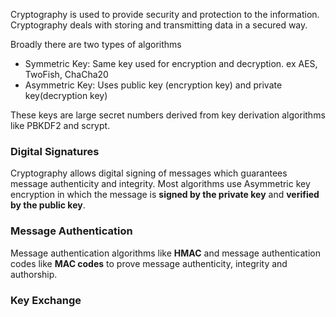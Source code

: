 Cryptography is used to provide security and protection to the information. 
Cryptography deals with storing and transmitting data in a secured way.

Broadly there are two types of algorithms
- Symmetric Key: Same key used for encryption and decryption. ex AES, TwoFish, ChaCha20
- Asymmetric Key: Uses public key (encryption key) and private key(decryption key)

These keys are large secret numbers derived from key derivation algorithms like PBKDF2 and scrypt.

### Digital Signatures
Cryptography allows digital signing of messages which guarantees message authenticity and integrity. Most algorithms use Asymmetric key encryption in which the message is **signed by the private key** and **verified by the public key**.

### Message Authentication
Message authentication algorithms like **HMAC** and message authentication codes like **MAC codes** to prove message authenticity, integrity and authorship.

### Key Exchange
